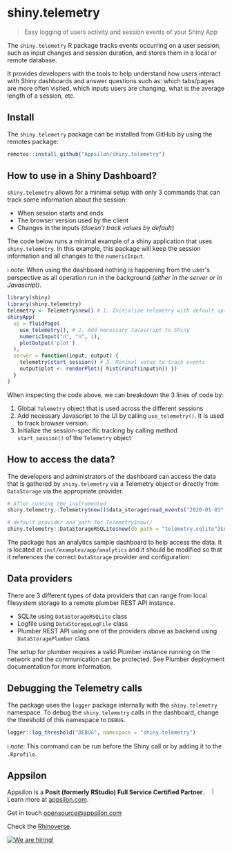 # shiny.telemetry

> Easy logging of users activity and session events of your Shiny App 

The `shiny.telemetry` R package tracks events occurring on a user session, such as input changes and session duration, and stores them in a local or remote database.

It provides developers with the tools to help understand how users interact with Shiny dashboards and answer questions such as: which tabs/pages are more often visited, which inputs users are changing, what is the average length of a session, etc.

## Install

The `shiny.telemetry` package can be installed from GitHub by using the remotes package:

```R
remotes::install_github("Appsilon/shiny.telemetry")
```

## How to use in a Shiny Dashboard?

`shiny.telemetry` allows for a minimal setup with only 3 commands that can track some information about the session:

* When session starts and ends
* The browser version used by the client
* Changes in the inputs _(doesn't track values by default)_

The code below runs a minimal example of a shiny application that uses `shiny.telemetry`.
In this example, this package will keep the session information and all changes to the `numericInput`.

ℹ️ _note_: When using the dashboard nothing is happening from the user's perspective as all operation run in the background _(either in the server or in Javascript)_.

```R
library(shiny)
library(shiny.telemetry)
telemetry <- Telemetry$new() # 1. Initialize telemetry with default options
shinyApp(
  ui = fluidPage(
    use_telemetry(), # 2. Add necessary Javascript to Shiny
    numericInput("n", "n", 1),
    plotOutput('plot')
  ),
  server = function(input, output) {
    telemetry$start_session() # 3. Minimal setup to track events
    output$plot <- renderPlot({ hist(runif(input$n)) })
  }
)
```

When inspecting the code above, we can breakdown the 3 lines of code by:

1. Global `Telemetry` object that is used across the different sessions
2. Add necessary Javascript to the UI by calling `use_telemetry()`. It is used to track browser version. 
3. Initialize the session-specific tracking by  calling method `start_session()` of the `Telemetry` object 

## How to access the data?

The developers and administrators of the dashboard can access the data that is gathered by `shiny.telemetry` via a Telemetry object or directly from `DataStorage` via the appropriate provider.

```R
# After running the instrumented
shiny.telemetry::Telemetry$new()$data_storage$read_events("2020-01-01", "2050-01-01")

# default provider and path for Telemetry$new()
shiny.telemetry::DataStorageRSQLite$new(db_path = "telemetry.sqlite")$read_events("2020-01-01", "2050-01-01") 
```

The package has an analytics sample dashboard to help access the data. It is located at `inst/examples/app/analytics` and it should be modified so that it references the correct `DataStorage` provider and configuration.

## Data providers

There are 3 different types of data providers that can range from local filesystem storage to a remote plumber REST API instance.

* SQLite using `DataStorageRSQLite` class
* Logfile using `DataStorageLogFile` class
* Plumber REST API using one of the providers above as backend using `DataStoragePlumber` class

The setup for plumber requires a valid Plumber instance running on the network and the communication can be protected. See Plumber deployment documentation for more information.

## Debugging the Telemetry calls

The package uses the `logger` package internally with the `shiny.telemetry` namespace. To debug the `shiny.telemetry` calls in the dashboard, change the threshold of this namespace to `DEBUG`.

```R
logger::log_threshold("DEBUG", namespace = "shiny.telemetry")
```

ℹ️ _note_: This command can be run before the Shiny call or by adding it to the `.Rprofile`.

## Appsilon

<img src="https://avatars0.githubusercontent.com/u/6096772" align="right" alt="" width="6%" />

Appsilon is a **Posit (formerly RStudio) Full Service Certified Partner**.<br/>
Learn more at [appsilon.com](https://appsilon.com).

Get in touch [opensource@appsilon.com](mailto:opensource@appsilon.com)

Check the [Rhinoverse](https://rhinoverse.dev).

<a href = "https://appsilon.com/careers/" target="_blank"><img src="http://d2v95fjda94ghc.cloudfront.net/hiring.png" alt="We are hiring!"/></a>
